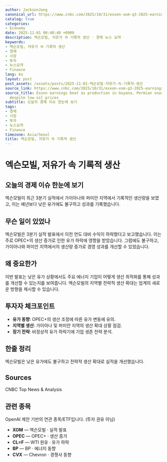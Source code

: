 ```yaml
---
author: JacksonJang
canonical_url: https://www.cnbc.com/2025/10/31/exxon-xom-q3-2025-earnings.html
catalog: true
categories:
- Economy
date: 2025-11-01 00:40:40 +0900
description: 엑슨모빌, 저유가 속 기록적 생산 · 경제 뉴스 요약
keywords:
- 엑슨모빌, 저유가 속 기록적 생산
- 경제
- 시장
- 투자
- 뉴스요약
- Finance
lang: ko
layout: post
post_assets: /assets/posts/2025-11-01-엑슨모빌-저유가-속-기록적-생산
source_link: https://www.cnbc.com/2025/10/31/exxon-xom-q3-2025-earnings.html
source_title: Exxon earnings beat as production in Guyana, Permian soar to records
  despite low oil prices
subtitle: 오늘의 경제 이슈 한눈에 보기
tags:
- 경제
- 시장
- 투자
- 뉴스요약
- Finance
timezone: Asia/Seoul
title: 엑슨모빌, 저유가 속 기록적 생산
---
```


# 엑슨모빌, 저유가 속 기록적 생산

## 오늘의 경제 이슈 한눈에 보기
엑슨모빌이 최근 3분기 실적에서 가이아나와 퍼미안 지역에서 기록적인 생산량을 보였고, 이는 예년보다 낮은 유가에도 불구하고 성과를 기록했습니다.

## 무슨 일이 있었나
엑슨모빌은 3분기 실적 발표에서 이전 연도 대비 수익이 하락했다고 보고했습니다. 이는 주로 OPEC+의 생산 증가로 인한 유가 하락에 영향을 받았습니다. 그럼에도 불구하고, 가이아나와 퍼미안 지역에서의 생산량 증가로 경영 성과를 개선할 수 있었습니다.

## 왜 중요한가
이번 발표는 낮은 유가 상황에서도 주요 에너지 기업이 어떻게 생산 최적화를 통해 성과를 개선할 수 있는지를 보여줍니다. 엑슨모빌의 지역별 전략적 생산 확대는 업계의 새로운 방향을 제시할 수 있습니다.

## 투자자 체크포인트
- **유가 동향**: OPEC+의 생산 조정에 따른 유가 변동에 유의.
- **지역별 생산**: 가이아나 및 퍼미안 지역의 생산 확대 상황 점검.
- **장기 전략**: 비정상적 유가 하락기에 기업 생존 전략 분석.

## 한줄 정리
엑슨모빌은 낮은 유가에도 불구하고 전략적 생산 확대로 실적을 개선했습니다.

## Sources
CNBC Top News & Analysis

## 관련 종목
OpenAI 제안 기반의 연관 종목/ETF입니다. (투자 권유 아님)
- **XOM** — 엑슨모빌 · 실적 발표
- **OPEC** — OPEC+ · 생산 증가
- **CL=F** — WTI 원유 · 유가 하락
- **BP** — BP · 에너지 동향
- **CVX** — Chevron · 경쟁사 동향